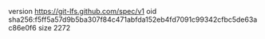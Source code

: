 version https://git-lfs.github.com/spec/v1
oid sha256:f5ff5a57d9b5ba307f84c471abfda152eb4fd7091c99342cfbc5de63ac86e0f6
size 2272
